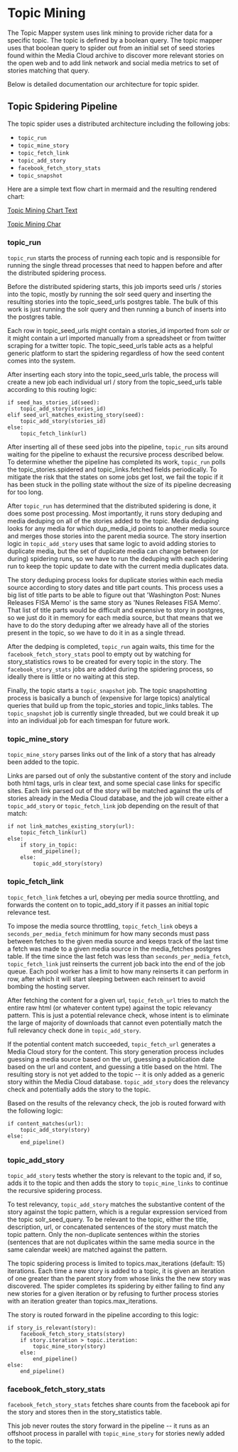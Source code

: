 # Topic Mining

The Topic Mapper system uses link mining to provide richer data for a specific topic.  The topic is defined by a boolean query.  The topic mapper uses that boolean query to spider out from an initial set of seed stories found within the Media Cloud archive to discover more relevant stories on the open web and to add link network and social media metrics to set of stories matching that query.

Below is detailed documentation our architecture for topic spider.

## Topic Spidering Pipeline

The topic spider uses a distributed architecture including the following jobs:

* `topic_run`
* `topic_mine_story`
* `topic_fetch_link`
* `topic_add_story`
* `facebook_fetch_story_stats`
* `topic_snapshot`

Here are a simple text flow chart in mermaid and the resulting rendered chart:

[Topic Mining Chart Text](topic_mining.mermaid)

[Topic Mining Char](topic_mining.png)

### topic_run

`topic_run` starts the process of running each topic and is responsible for running the single thread processes that need to happen before and after the distributed spidering process.

Before the distributed spidering starts, this job imports seed urls / stories into the topic, mostly by running the solr seed query and inserting the resulting stories into the topic_seed_urls postgres table.  The bulk of this work is just running the solr query and then running a bunch of inserts into the postgres table.

Each row in topic_seed_urls might contain a stories_id imported from solr or it might contain a url imported manually from a spreadsheet or from twitter scraping for a twitter topic.  The topic_seed_urls table acts as a helpful generic platform to start the spidering regardless of how the seed content comes into the system.

After inserting each story into the topic_seed_urls table, the process will create a new job each individual url / story from the topic_seed_urls table according to this routing logic:

```
if seed_has_stories_id(seed):
    topic_add_story(stories_id)
elif seed_url_matches_existing_story(seed):
    topic_add_story(stories_id)
else:
    topic_fetch_link(url)
````

After inserting all of these seed jobs into the pipeline, `topic_run` sits around waiting for the pipeline to exhaust the recursive process described below.  To determine whether the pipeline has completed its work, `topic_run` polls the topic_stories.spidered and topic_links.fetched fields periodically.  To mitigate the risk that the states on some jobs get lost, we fail the topic if it has been stuck in the polling state without the size of its pipeline decreasing for too long.

After `topic_run` has determined that the distributed spidering is done, it does some post processing.  Most importantly, it runs story deduping and media deduping on all of the stories added to the topic.  Media deduping looks for any media for which dup_media_id points to another media source and merges those stories into the parent media source. The story insertion logic in `topic_add_story` uses that same logic to avoid adding stories to duplicate media, but the set of duplicate media can change between (or during) spidering runs, so we have to run the deduping with each spidering run to keep the topic update to date with the current media duplicates data.

The story deduping process looks for duplicate stories within each media source according to story dates and title part counts.  This process uses a big list of title parts to be able to figure out that 'Washington Post: Nunes Releases FISA Memo' is the same story as 'Nunes Releases FISA Memo'.  That list of title parts would be difficult and expensive to story in postgres, so we just do it in memory for each media source, but that means that we have to do the story deduping after we already have all of the stories present in the topic, so we have to do it in as a single thread.

After the dedping is completed, `topic_run` again waits, this time for the `facebook_fetch_story_stats` pool to empty out by watching for story_statistics rows to be created for every topic in the story.  The `facebook_story_stats` jobs are added during the spidering process, so ideally there is little or no waiting at this step.

Finally, the topic starts a `topic_snapshot` job.  The topic snapshotting process is basically a bunch of (expensive for large topics) analytical queries that build up from the topic_stories and topic_links tables. The `topic_snapshot` job is currently single threaded, but we could break it up into an individual job for each timespan for future work.

### topic_mine_story

`topic_mine_story` parses links out of the link of a story that has already been added to the topic.  

Links are parsed out of only the substantive content of the story and include both html tags, urls in clear text, and some special case links for specific sites.  Each link parsed out of the story will be matched against the urls of stories already in the Media Cloud database, and the job will create either a `topic_add_story` or `topic_fetch_link` job depending on the result of that match:

```
if not link_matches_existing_story(url):
    topic_fetch_link(url)
else:
    if story_in_topic:
        end_pipeline();
    else:
        topic_add_story(story)
```

### topic_fetch_link

`topic_fetch_link` fetches a url, obeying per media source throttling, and forwards the content on to topic_add_story if it passes an initial topic relevance test.

To impose the media source throttling, `topic_fetch_link` obeys a `seconds_per_media_fetch` minimum for how many seconds must pass between fetches to the given media source and keeps track of the last time a fetch was made to a given media source in the media_fetches postgres table.  If the time since the last fetch was less than `seconds_per_media_fetch`, `topic_fetch_link` just reinserts the current job back into the end of the job queue.  Each pool worker has a limit to how many reinserts it can perform in row, after which it will start sleeping between each reinsert to avoid bombing the hosting server.

After fetching the content for a given url, `topic_fetch_url` tries to match the entire raw html (or whatever content type) against the topic relevancy pattern.  This is just a potential relevance check, whose intent is to eliminate the large of majority of downloads that cannot even potentially match the full relevancy check done in `topic_add_story`.

If the potential content match succeeded, `topic_fetch_url` generates a Media Cloud story for the content.  This story generation process includes guessing a media source based on the url, guessing a publication date based on the url and content, and guessing a title based on the html.  The resulting story is not yet added to the topic -- it is only added as a generic story within the Media Cloud database.  `topic_add_story` does the relevancy check and potentially adds the story to the topic.

Based on the results of the relevancy check, the job is routed forward with the following logic:

```
if content_matches(url):
    topic_add_story(story)
else:
    end_pipeline()
```

### topic_add_story

`topic_add_story` tests whether the story is relevant to the topic and, if so, adds it to the topic and then adds the story to `topic_mine_links` to continue the recursive spidering process.

To test relevancy, `topic_add_story` matches the substantive content of the story against the topic pattern, which is a regular expression serviced from the topic solr_seed_query.  To be relevant to the topic, either the title, description, url, or concatenated sentences of the story must match the topic pattern.  Only the non-duplicate sentences within the stories (sentences that are not duplicates within the same media source in the same calendar week) are matched against the pattern.

The topic spidering process is limited to topics.max_iterations (default: 15) iterations.  Each time a new story is added to a topic, it is given an iteration of one greater than the parent story from whose links the the new story was discovered.  The spider completes its spidering by either failing to find any new stories for a given iteration or by refusing to further process stories with an iteration greater than topics.max_iterations.

The story is routed forward in the pipeline according to this logic:
```
if story_is_relevant(story):
    facebook_fetch_story_stats(story)
    if story.iteration > topic.iteration:
        topic_mine_story(story)
    else:
        end_pipeline()
else:
    end_pipeline()
```

### facebook_fetch_story_stats

`facebook_fetch_story_stats` fetches share counts from the facebook api for the story and stores then in the story_statistics table.

This job never routes the story forward in the pipeline -- it runs as an offshoot process in parallel with `topic_mine_story` for stories newly added to the topic.
